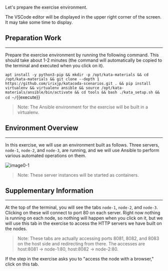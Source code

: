 Let's prepare the exercise environment.

The VSCode editor will be displayed in the upper right corner of the screen. It may take some time to display.

## Preparation Work
---
Prepare the exercise environment by running the following command. This should take about 1-2 minutes (the command will automatically be copied to the terminal and executed when you click on it).

`apt install -y python3-pip && mkdir -p /opt/kata-materials && cd /opt/kata-materials && git clone --depth 1 https://github.com/irixjp/katacoda-scenarios.git . && pip install virtualenv && virtualenv ansible && source /opt/kata-materials/ansible/bin/activate && cd tools && bash ./kata_setup.sh && cd ~/`{{execute}}

> Note: The Ansible environment for the exercise will be built in a virtualenv.

## Environment Overview
---
In this exercise, we will use an environment built as follows. Three servers, `node-1`, `node-2`, and `node-3`, are running, and we will use Ansible to perform various automated operations on them.

![image0-1](https://raw.githubusercontent.com/irixjp/katacoda-scenarios/master/materials/images/kata_env.png "kata_env.png")

> Note: These server instances will be started as containers.

## Supplementary Information
---
At the top of the terminal, you will see the tabs `node-1`, `node-2`, and `node-3`. Clicking on these will connect to port 80 on each server. Right now nothing is running on each node, so nothing will happen when you click on it, but we will use this tab in the exercise to access the HTTP servers we have built on the nodes.

> Note: These tabs are actually accessing ports 8081, 8082, and 8083 on the host side and redirecting from there. The accesses are host:8081 -> node-1:80, host:8082 -> node-2:80.

If the step in the exercise asks you to "access the node with a browser," click on this tab.
